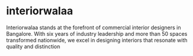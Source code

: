 # interiorwalaa
Interiorwalaa stands at the forefront of commercial interior designers in Bangalore. With six years of industry leadership and more than 50 spaces transformed nationwide, we excel in designing interiors that resonate with quality and distinction
